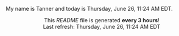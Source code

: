 My name is Tanner and today is Thursday, June 26, 11:24 AM EDT.

<p align="center">This <i>README</i> file is generated <b>every 3 hours</b>!</br>Last refresh: Thursday, June 26, 11:24 AM EDT<br /></p>
